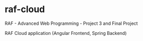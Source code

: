 # raf-cloud

RAF - Advanced Web Programming - Project 3 and Final Project

RAF Cloud application (Angular Frontend, Spring Backend)
